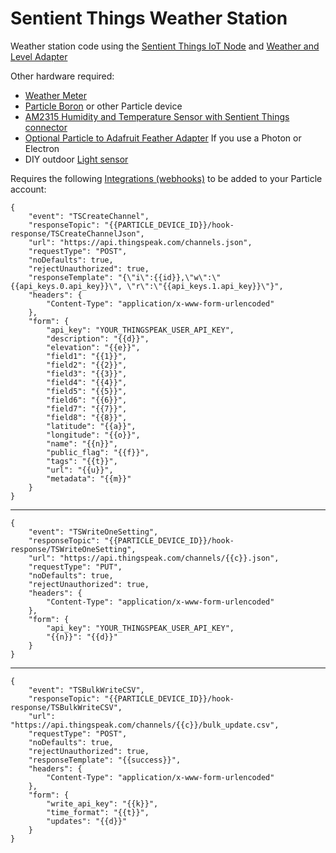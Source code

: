 # Sentient Things Weather Station
Weather station code using the [Sentient Things IoT Node](https://sentientthings.com/collections/frontpage/products/iot-node) and [Weather and Level Adapter](https://sentientthings.com/collections/frontpage/products/weather-station-and-level-adapter)



Other hardware required:
- [Weather Meter](https://www.sparkfun.com/products/8942)
- [Particle Boron](https://store.particle.io/products/boron-lte) or other Particle device
- [AM2315 Humidity and Temperature Sensor with Sentient Things connector](https://sentientthings.com/products/am2315-temperature-and-humidity-sensor)
- [Optional Particle to Adafruit Feather Adapter](https://sentientthings.com/products/particle-to-adafruit-feather-adapter) If you use a Photon or Electron
- DIY outdoor [Light sensor](https://www.amazon.com/Adafruit-TSL2591-Dynamic-Digital-ADA1980/dp/B00XW2OFWW/ref=sr_1_1)

Requires the following [Integrations (webhooks)](https://docs.particle.io/tutorials/device-cloud/webhooks/#custom-template) to be added to your Particle account:
```
{
    "event": "TSCreateChannel",
    "responseTopic": "{{PARTICLE_DEVICE_ID}}/hook-response/TSCreateChannelJson",
    "url": "https://api.thingspeak.com/channels.json",
    "requestType": "POST",
    "noDefaults": true,
    "rejectUnauthorized": true,
    "responseTemplate": "{\"i\":{{id}},\"w\":\"{{api_keys.0.api_key}}\", \"r\":\"{{api_keys.1.api_key}}\"}",
    "headers": {
        "Content-Type": "application/x-www-form-urlencoded"
    },
    "form": {
        "api_key": "YOUR_THINGSPEAK_USER_API_KEY",
        "description": "{{d}}",
        "elevation": "{{e}}",
        "field1": "{{1}}",
        "field2": "{{2}}",
        "field3": "{{3}}",
        "field4": "{{4}}",
        "field5": "{{5}}",
        "field6": "{{6}}",
        "field7": "{{7}}",
        "field8": "{{8}}",
        "latitude": "{{a}}",
        "longitude": "{{o}}",
        "name": "{{n}}",
        "public_flag": "{{f}}",
        "tags": "{{t}}",
        "url": "{{u}}",
        "metadata": "{{m}}"
    }
}
```
________________________________________
```
{
    "event": "TSWriteOneSetting",
    "responseTopic": "{{PARTICLE_DEVICE_ID}}/hook-response/TSWriteOneSetting",
    "url": "https://api.thingspeak.com/channels/{{c}}.json",
    "requestType": "PUT",
    "noDefaults": true,
    "rejectUnauthorized": true,
    "headers": {
        "Content-Type": "application/x-www-form-urlencoded"
    },
    "form": {
        "api_key": "YOUR_THINGSPEAK_USER_API_KEY",
        "{{n}}": "{{d}}"
    }
}
```
________________________________________
```
{
    "event": "TSBulkWriteCSV",
    "responseTopic": "{{PARTICLE_DEVICE_ID}}/hook-response/TSBulkWriteCSV",
    "url": "https://api.thingspeak.com/channels/{{c}}/bulk_update.csv",
    "requestType": "POST",
    "noDefaults": true,
    "rejectUnauthorized": true,
    "responseTemplate": "{{success}}",
    "headers": {
        "Content-Type": "application/x-www-form-urlencoded"
    },
    "form": {
        "write_api_key": "{{k}}",
        "time_format": "{{t}}",
        "updates": "{{d}}"
    }
}
```
